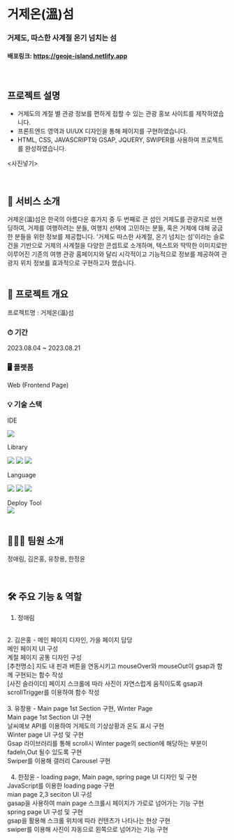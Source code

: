 # 거제온(溫)섬
### 거제도, 따스한 사계절 온기 넘치는 섬
#### 배포링크: https://geoje-island.netlify.app

<br />

## 프로젝트 설명 <br />
- 거제도의 계절 별 관광 정보를 편하게 접할 수 있는 관광 홍보 사이트를 제작하였습니다.<br />
- 프론트엔드 영역과 UI/UX 디자인을 통해 페이지를 구현하였습니다. <br />
- HTML, CSS, JAVASCRIPT와 GSAP, JQUERY, SWIPER를 사용하여 프로젝트를 완성하였습니다. <br />  

<사진넣기>

 <br /> 
 
## 🎁 서비스 소개
거제온(溫)섬은 한국의 아름다운 휴가지 중 두 번째로 큰 섬인 거제도를 관광지로 브랜딩하여, 거제를 여행하려는 분들, 여행지 선택에 고민하는 분들, 혹은 거제에 대해 궁금한 분들을 위한 정보를 제공합니다. '거제도 따스한 사계절, 온기 넘치는 섬'이라는 슬로건을 기반으로 거제의 사계절을 다양한 콘셉트로 소개하며, 텍스트와 딱딱한 이미지로만 이루어진 기존의 여행 관광 홈페이지와 달리 시각적이고 기능적으로 정보를 제공하여 관광지 위치 정보를 효과적으로 구현하고자 했습니다.
<br /> 
<br /> 

## 📎 프로젝트 개요
프로젝트명 : 거제온(溫)섬<br />
### ⏱ 기간
2023.08.04 ~ 2023.08.21 <br />
### 🖥 플랫폼 
Web (Frontend Page) <br />
### 💡 기술 스택

IDE <br />

<img src="https://img.shields.io/badge/visual%20studio%20code-%23007ACC.svg?&style=flat&logo=visual%20studio%20code&logoColor=white" />

Library <br />

<img src="https://img.shields.io/badge/greensock-%2388CE02.svg?&style=flat&logo=greensock&logoColor=black" />
  <img src="https://img.shields.io/badge/swiper-%236332F6.svg?&style=flat&logo=swiper&logoColor=white" />
  <img src="https://img.shields.io/badge/jquery-%230769AD.svg?&style=flat&logo=jquery&logoColor=white" />

Language <br />

<img src="https://img.shields.io/badge/html5-%23E34F26.svg?&style=flat&logo=html5&logoColor=white" />
<img src="https://img.shields.io/badge/css3-%231572B6.svg?&style=flat&logo=css3&logoColor=white" />
<img src="https://img.shields.io/badge/javascript-%23F7DF1E.svg?&style=flat&logo=javascript&logoColor=black" />

Deploy Tool <br />
<img src="https://img.shields.io/badge/netlify-%2300C7B7.svg?&style=flat&logo=netlify&logoColor=white" />
<br />
<br /> 

## 👩🏻‍💻 팀원 소개 <br />
정애림, 김은홍, 유창용, 한정윤

<br />

## 🛠 주요 기능 & 역할 <br />
1. 정애림      <br />
<br />
2. 김은홍 - 메인 페이지 디자인, 가을 페이지 담당 <br />
메인 페이지 UI 구성 <br />
계절 페이지 공통 디자인 구성 <br />
[추천명소] 지도 내 핀과 버튼을 연동시키고 mouseOver와 mouseOut이 gsap과 함께 구현되는 함수 작성 <br /> 
[사진 슬라이더] 페이지 스크롤에 따라 사진이 자연스럽게 움직이도록 gsap과 scrollTrigger를 이용하여 함수 작성   <br />
<br />
3. 유창용  - Main page  1st Section 구현, Winter Page <br />
Main page 1st Section UI 구현 <br />
날씨예보 API를 이용하여 거제도의 기상상황과 온도 표시 구현 <br />
Winter page UI 구성 및 구현 <br />
Gsap 라이브러리를 통해 scroll시 Winter page의 section에 해당하는 부분이 fadeIn,Out 될수 있도록 구현 <br />
Swiper를 이용해 갤러리 Carousel 구현 <br />
<br />                                                                                            
   4. 한정윤 - loading page, Main page, spring page UI 디자인 및 구현 <br />
JavaScript를 이용한 loading page 구현 <br />
mian page 2,3 seciton UI 구성 <br />
gasap을 사용하여 main page 스크롤시 페이지가 가로로 넘어가는 기능 구현 <br />
spring page UI 구성 및 구현 <br />
gsap을 활용해 스크롤 위치에 따라 컨텐츠가 나타나는 현상 구현 <br />
swiper를 이용해 사진이 자동으로 왼쪽으로 넘어가는 기능 구현  <br />




